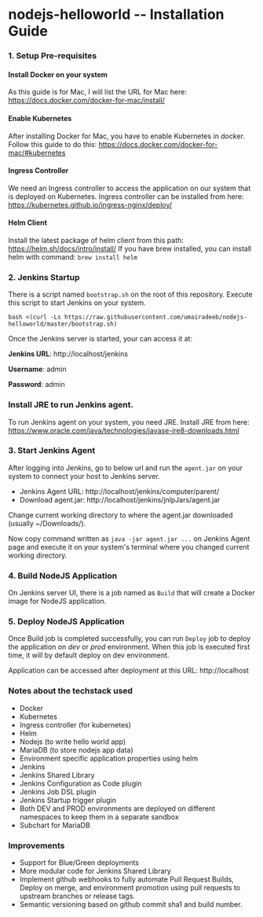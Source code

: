 # nodejs-helloworld -- Installation Guide

### 1. Setup Pre-requisites

#### Install Docker on your system
As this guide is for Mac, I will list the URL for Mac here: https://docs.docker.com/docker-for-mac/install/

#### Enable Kubernetes
After installing Docker for Mac, you have to enable Kubernetes in docker. Follow this guide to do this: https://docs.docker.com/docker-for-mac/#kubernetes

#### Ingress Controller
We need an Ingress controller to access the application on our system that is deployed on Kubernetes.
Ingress controller can be installed from here: https://kubernetes.github.io/ingress-nginx/deploy/

#### Helm Client
Install the latest package of helm client from this path: https://helm.sh/docs/intro/install/
If you have brew installed, you can install helm with command: `brew install helm`

### 2. Jenkins Startup
There is a script named `bootstrap.sh` on the root of this repository. Execute this script to start Jenkins on your system.

```bash <(curl -Ls https://raw.githubusercontent.com/umairadeeb/nodejs-helloworld/master/bootstrap.sh)```

Once the Jenkins server is started, your can access it at:

**Jenkins URL**: http://localhost/jenkins

**Username**: admin

**Password**: admin

### Install JRE to run Jenkins agent.
To run Jenkins agent on your system, you need JRE. Install JRE from here: https://www.oracle.com/java/technologies/javase-jre8-downloads.html

### 3. Start Jenkins Agent
After logging into Jenkins, go to below url and run the `agent.jar` on your system to connect your host to Jenkins server.

- Jenkins Agent URL: http://localhost/jenkins/computer/parent/
- Download agent.jar: http://localhost/jenkins/jnlpJars/agent.jar

Change current working directory to where the agent.jar downloaded (usually ~/Downloads/).

Now copy command written as `java -jar agent.jar ...` on Jenkins Agent page and execute it on your system's terminal where you changed current working directory.

### 4. Build NodeJS Application
On Jenkins server UI, there is a job named as `Build` that will create a Docker image for NodeJS application.

### 5. Deploy NodeJS Application
Once Build job is completed successfully, you can run `Deploy` job to deploy the application on *dev* or *prod* environment. When this job is executed first time, it will by default deploy on dev environment.

Application can be accessed after deployment at this URL:
http://localhost


### Notes about the techstack used
- Docker
- Kubernetes
- Ingress controller (for kubernetes)
- Helm
- Nodejs (to write hello world app)
- MariaDB (to store nodejs app data)
- Environment specific application properties using helm
- Jenkins
- Jenkins Shared Library
- Jenkins Configuration as Code plugin
- Jenkins Job DSL plugin
- Jenkins Startup trigger plugin
- Both DEV and PROD environments are deployed on different namespaces to keep them in a separate sandbox
- Subchart for MariaDB

### Improvements
- Support for Blue/Green deployments
- More modular code for Jenkins Shared Library
- Implement github webhooks to fully automate Pull Request Builds, Deploy on merge, and environment promotion using pull requests to upstream branches or release tags.
- Semantic versioning based on github commit sha1 and build number.
